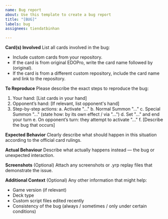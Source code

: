 ```yaml
---
name: Bug report
about: Use this template to create a bug report
title: "[BUG]"
labels: bug
assignees: tiendatbinhan

---
```


**Card(s) Involved**
List all cards involved in the bug:
- Include custom cards from your repository.
- If the card is from original EDOPro, write the card name followed by (original).
- If the card is from a different custom repository, include the card name and link to the repository.

**To Reproduce**
Please describe the exact steps to reproduce the bug:
1. Your hand: [List cards in your hand]
2. Opponent’s hand: [If relevant, list opponent's hand]
3. Step-by-step actions:
a. Activate "..."
b. Normal Summon "..."
c. Special Summon "..." (state how: by its own effect / via "...")
d. Set "..." and end your turn
e. On opponent’s turn: they attempt to activate "..."
f. [Describe the bug that occurs]

**Expected Behavior**
Clearly describe what should happen in this situation according to the official card rulings.

**Actual Behaviour**
Describe what actually happens instead — the bug or unexpected interaction.

**Screenshots**
(Optional) Attach any screenshots or .yrp replay files that demonstrate the issue.

**Additional Context**
(Optional) Any other information that might help:
- Game version (if relevant)
- Deck type
- Custom script files edited recently
- Consistency of the bug (always / sometimes / only under certain conditions)
